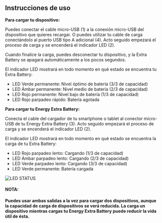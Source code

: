 
## Instrucciones de uso

**Para cargar tu dispositivo:**

Puedes conectar el cable micro-USB (1) a la conexión micro-USB del dispositivo que quieres recargar. O puedes utilizar tu cable de carga conectándolo al puerto USB tipo A adicional (4).  Acto seguido empezará el proceso de carga y se encenderá el indicador LED (2).

Cuando finalice la carga, puedes desconectar tu dispositivo, y la Extra Battery se apagará automáticamente a los pocos segundos.

El indicador LED mostrará en todo momento en qué estado se encuentra tu Extra Battery: 

* LED Verde permanente: Nivel óptimo de batería (3/3 de capacidad)
* LED Ámbar permanente: Nivel medio de batería (2/3 de capacidad)
* LED Rojo permanente: Nivel bajo de batería (1/3 de capacidad)
* LED Rojo parpadeo rápido: Batería agotada


**Para cargar tu Energy Extra Battery:**

Conecta el cable del cargador de tu smartphone o tablet al conector micro-USB de tu Energy Extra Battery (3). Acto seguido empezará el proceso de carga y se encenderá el indicador LED (2).

El indicador LED mostrará en todo momento en qué estado se encuentra la carga de tu Extra Battery: 

* LED Rojo parpadeo lento: Cargando (1/3 de capacidad)
* LED Ámbar parpadeo lento: Cargando (2/3 de capacidad)
* LED Verde parpadeo lento: Cargando (3/3 de capacidad)
* LED Verde permanente: Batería cargada 

![LED STATUS](http://static.energysistem.com/images/manuals/42252/55c071b2d0c5d.jpg)

#### **NOTA:**

#### Puedes usar ambas salidas a la vez para cargar dos dispositivos, aunque la capacidad de carga de dispositivos se verá reducida. La carga un dispositivo mientras cargas tu Energy Extra Battery puede reducir la vida útil de ésta.
